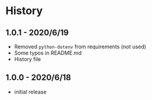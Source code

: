 # History

## 1.0.1 - 2020/6/19

- Removed `python-dotenv` from requirements (not used)
- Some typos in README.md
- History file

## 1.0.0 - 2020/6/18

- initial release

